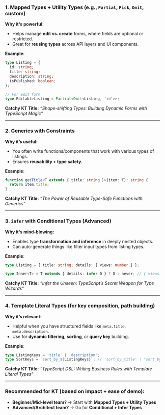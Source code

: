 

### **1. Mapped Types + Utility Types (e.g., `Partial`, `Pick`, `Omit`, custom)**

**Why it's powerful:**

-   Helps manage **edit vs. create** forms, where fields are optional or restricted.
-   Great for **reusing types** across API layers and UI components.

**Example:**

```ts
type Listing = {
  id: string;
  title: string;
  description: string;
  isPublished: boolean;
};

// For edit form
type EditableListing = Partial<Omit<Listing, 'id'>>;

```

**Catchy KT Title:** _“Shape-shifting Types: Building Dynamic Forms with TypeScript Magic”_

----------

### **2. Generics with Constraints**

**Why it’s useful:**

-   You often write functions/components that work with various types of listings.
-   Ensures **reusability + type safety**.

**Example:**

```ts
function getTitle<T extends { title: string }>(item: T): string {
  return item.title;
}

```

**Catchy KT Title:** _“The Power of Reusable Type-Safe Functions with Generics”_

----------

### **3. `infer` with Conditional Types (Advanced)**

**Why it's mind-blowing:**

-   Enables type **transformation and inference** in deeply nested objects.
-   Can auto-generate things like filter input types from listing types.

**Example:**

```ts
type Listing = { title: string; details: { views: number } };

type Inner<T> = T extends { details: infer D } ? D : never; // { views: number }

```

**Catchy KT Title:** _“Infer the Unseen: TypeScript’s Secret Weapon for Type Wizards”_

----------

### **4. Template Literal Types (for key composition, path building)**

**Why it’s relevant:**

-   Helpful when you have structured fields like `meta.title`, `meta.description`.
-   Use for **dynamic filtering**, **sorting**, or **query key** building.

**Example:**

```ts
type ListingKeys = 'title' | 'description';
type SortKeys = `sort_by_${ListingKeys}`; // 'sort_by_title' | 'sort_by_description'

```

**Catchy KT Title:** _“TypeScript DSL: Writing Business Rules with Template Literal Types”_

----------

### **Recommended for KT (based on impact + ease of demo):**

-   **Beginner/Mid-level team?** → Start with **Mapped Types + Utility Types**
-   **Advanced/Architect team?** → Go for **Conditional + Infer Types**